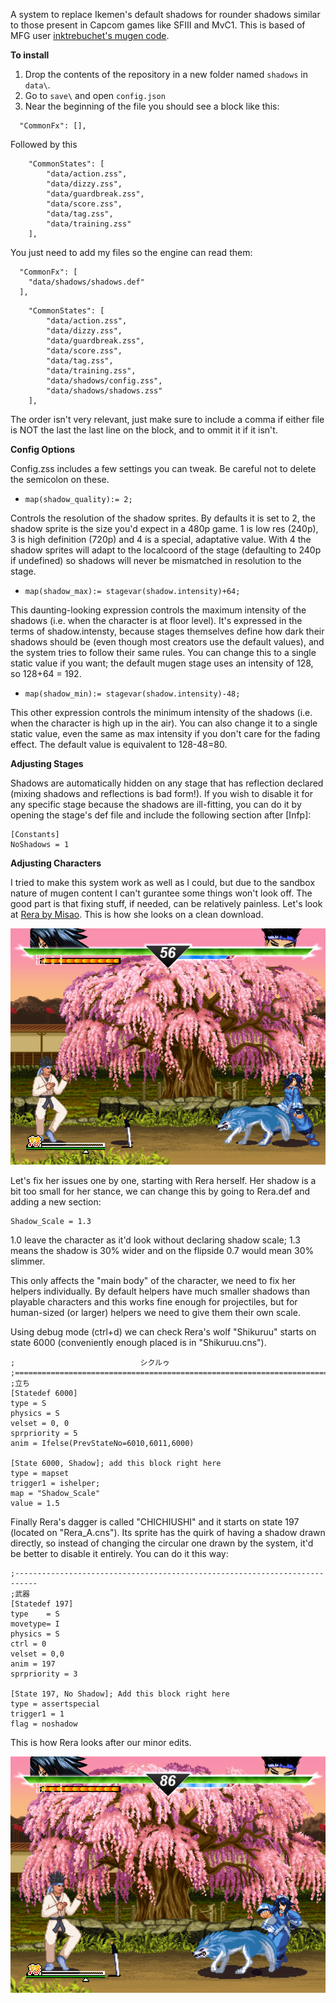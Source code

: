 A system to replace Ikemen's default shadows for rounder shadows similar to those present in Capcom games like SFIII and MvC1. This is based of MFG user [inktrebuchet's mugen code](https://mugenguild.com/forum/topics/round-shadows-based-sf3-198646.0.html).

**To install**

1. Drop the contents of the repository in a new folder named `shadows` in `data\`.
2. Go to `save\` and open `config.json`
3. Near the beginning of the file you should see a block like this:
```
  "CommonFx": [],
```
Followed by this
```
	"CommonStates": [
		"data/action.zss",
		"data/dizzy.zss",
		"data/guardbreak.zss",
		"data/score.zss",
		"data/tag.zss",
		"data/training.zss"
	],
```
You just need to add my files so the engine can read them:


```
  "CommonFx": [
    "data/shadows/shadows.def"
  ],
```
```
	"CommonStates": [
		"data/action.zss",
		"data/dizzy.zss",
		"data/guardbreak.zss",
		"data/score.zss",
		"data/tag.zss",
		"data/training.zss",
		"data/shadows/config.zss",
		"data/shadows/shadows.zss"
	],
  ```
The order isn't very relevant, just make sure to include a comma if either file is NOT the last the last line on the block, and to ommit it if it isn't.

**Config Options**

Config.zss includes a few settings you can tweak. Be careful not to delete the semicolon on these.

- ```map(shadow_quality):= 2;```

Controls the resolution of the shadow sprites. By defaults it is set to 2, the shadow sprite is the size you'd expect in a 480p game. 1 is low res (240p), 3 is high definition (720p) and 4 is a special, adaptative value. With 4 the shadow sprites will adapt to the localcoord of the stage (defaulting to 240p if undefined) so shadows will never be mismatched in resolution to the stage.

- ```map(shadow_max):= stagevar(shadow.intensity)+64;```

This daunting-looking expression controls the maximum intensity of the shadows (i.e. when the character is at floor level). It's expressed in the terms of shadow.intensty, because stages themselves define how dark their shadows should be (even though most creators use the default values), and the system tries to follow their same rules. You can change this to a single static value if you want; the default mugen stage uses an intensity of 128, so 128+64 = 192.

- ```map(shadow_min):= stagevar(shadow.intensity)-48;```

This other expression controls the minimum intensity of the shadows (i.e. when the character is high up in the air). You can also change it to a single static value, even the same as max intensity if you don't care for the fading effect. The default value is equivalent to 128-48=80.

**Adjusting Stages**

Shadows are automatically hidden on any stage that has reflection declared (mixing shadows and reflections is bad form!). If you wish to disable it for any specific stage because the shadows are ill-fitting, you can do it by opening the stage's def file and include the following section after [Infp]:

```
[Constants]
NoShadows = 1
```

**Adjusting Characters**

I tried to make this system work as well as I could, but due to the sandbox nature of mugen content I can't gurantee some things won't look off. The good part is that fixing stuff, if needed, can be relatively painless. Let's look at [Rera by Misao](https://misao-mugen.localinfo.jp/). This is how she looks on a clean download.

![alt text](https://raw.githubusercontent.com/RealFoobs/SF3-like-Shadows/main/Shadows%20Wrong.png)

Let's fix her issues one by one, starting with Rera herself. Her shadow is a bit too small for her stance, we can change this by going to Rera.def and adding a new section:

```[Map]
Shadow_Scale = 1.3
```
1.0 leave the character as it'd look without declaring shadow scale; 1.3 means the shadow is 30% wider and on the flipside 0.7 would mean 30% slimmer.

This only affects the "main body" of the character, we need to fix her helpers individually. By default helpers have much smaller shadows than playable characters and this works fine enough for projectiles, but for human-sized (or larger) helpers we need to give them their own scale.

Using debug mode (ctrl+d) we can check Rera's wolf "Shikuruu" starts on state 6000 (conveniently enough placed is in "Shikuruu.cns").

```;==========================================================================
;                            シクルゥ
;==========================================================================
;立ち
[Statedef 6000]
type = S
physics = S
velset = 0, 0
sprpriority = 5
anim = Ifelse(PrevStateNo=6010,6011,6000)

[State 6000, Shadow]; add this block right here
type = mapset
trigger1 = ishelper; 
map = "Shadow_Scale"
value = 1.5
```
Finally Rera's dagger is called "CHICHIUSHI" and it starts on state 197 (located on "Rera_A.cns"). Its sprite has the quirk of having a shadow drawn directly, so instead of changing the circular one drawn by the system, it'd be better to disable it entirely. You can do it this way:

```
;---------------------------------------------------------------------------
;武器
[Statedef 197]
type    = S
movetype= I
physics = S
ctrl = 0
velset = 0,0
anim = 197
sprpriority = 3

[State 197, No Shadow]; Add this block right here
type = assertspecial
trigger1 = 1
flag = noshadow
```

This is how Rera looks after our minor edits.

![alt text](https://raw.githubusercontent.com/RealFoobs/SF3-like-Shadows/main/Shadows%20Fixed.png)
